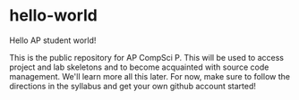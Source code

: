 # hello-world
Hello AP student world!

This is the public repository for AP CompSci P. This will be used to access project and lab skeletons and to become acquainted with source code management.
We'll learn more all this later. For now, make sure to follow the directions in the syllabus and get your own github account started!

